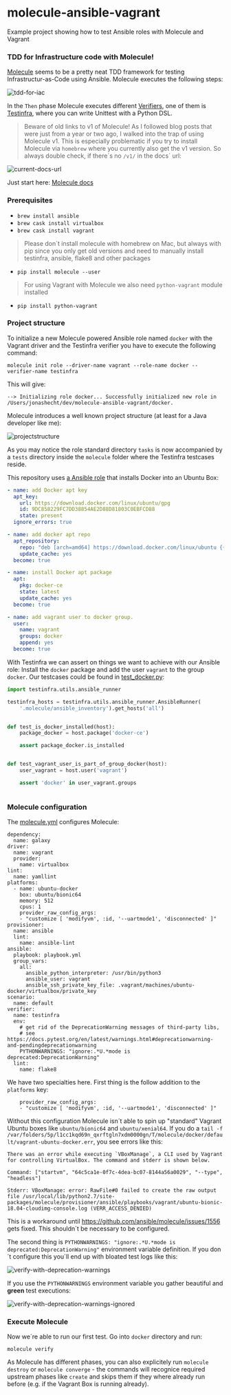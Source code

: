 # molecule-ansible-vagrant
Example project showing how to test Ansible roles with Molecule and Vagrant

### TDD for Infrastructure code with Molecule!

[Molecule](https://molecule.readthedocs.io/en/latest/#) seems to be a pretty neat TDD framework for testing Infrastructur-as-Code using Ansible. Molecule executes the following steps:

![tdd-for-iac](https://yuml.me/diagram/scruffy/class/[Given:%20Spin%20up%20Infrastructure%20with%20Vagrant]-&gt;[When:%20Execute%20Ansible%20Playbooks/Roles],[When:%20Execute%20Ansible%20Playbooks/Roles]-&gt;[Then:%20Assert%20with%20Testinfra],[Then:%20Assert%20with%20Testinfra]-&gt;[Cleanup%20Infrastructure])

In the `Then` phase Molecule executes different [Verifiers](https://molecule.readthedocs.io/en/latest/configuration.html#verifier), one of them is [Testinfra](https://testinfra.readthedocs.io/en/latest/), where you can write Unittest with a Python DSL. 

> Beware of old links to v1 of Molecule! As I followed blog posts that were just from a year or two ago, I walked into the trap of using Molecule v1. This is especially problematic if you try to install Molecule via `homebrew` where you currently also get the v1 version. So always double check, if there´s no `/v1/` in the docs´ url:

![current-docs-url](screenshots/current-docs-url.png)

Just start here: [Molecule docs](https://molecule.readthedocs.io/en/latest/configuration.html)


### Prerequisites

* `brew install ansible`
* `brew cask install virtualbox`
* `brew cask install vagrant`

> Please don´t install molecule with homebrew on Mac, but always with pip since you only get old versions and need to manually install testinfra, ansible, flake8 and other packages
* `pip install molecule --user`

> For using Vagrant with Molecule we also need `python-vagrant` module installed
* `pip install python-vagrant`



### Project structure

To initialize a new Molecule powered Ansible role named `docker` with the Vagrant driver and the Testinfra verifier you have to execute the following command:

`molecule init role --driver-name vagrant --role-name docker --verifier-name testinfra`

This will give:

`--> Initializing role docker...
 Successfully initialized new role in /Users/jonashecht/dev/molecule-ansible-vagrant/docker.`

Molecule introduces a well known project structure (at least for a Java developer like me):

![projectstructure](screenshots/projectstructure.png)

As you may notice the role standard directory `tasks` is now accompanied by a `tests` directory inside the `molecule` folder where the Testinfra testcases reside.

This repository uses [a Ansible role](docker/tasks/main.yml) that installs Docker into an Ubuntu Box:

```yaml
- name: add Docker apt key
  apt_key:
    url: https://download.docker.com/linux/ubuntu/gpg
    id: 9DC858229FC7DD38854AE2D88D81803C0EBFCD88
    state: present
  ignore_errors: true

- name: add docker apt repo
  apt_repository:
    repo: "deb [arch=amd64] https://download.docker.com/linux/ubuntu {{ ansible_lsb.codename }} stable"
    update_cache: yes
  become: true

- name: install Docker apt package
  apt:
    pkg: docker-ce
    state: latest
    update_cache: yes
  become: true

- name: add vagrant user to docker group.
  user:
    name: vagrant
    groups: docker
    append: yes
  become: true
```

With Testinfra we can assert on things we want to achieve with our Ansible role: Install the `docker` package and add the user `vagrant` to the group `docker`. Our testcases could be found in [test_docker.py](docker/tests/test_docker.py):

```python
import testinfra.utils.ansible_runner

testinfra_hosts = testinfra.utils.ansible_runner.AnsibleRunner(
    '.molecule/ansible_inventory').get_hosts('all')


def test_is_docker_installed(host):
    package_docker = host.package('docker-ce')

    assert package_docker.is_installed


def test_vagrant_user_is_part_of_group_docker(host):
    user_vagrant = host.user('vagrant')

    assert 'docker' in user_vagrant.groups
    
```

### Molecule configuration

The [molecule.yml](docker/molecule/default/molecule.yml) configures Molecule:

```
dependency:
  name: galaxy
driver:
  name: vagrant
  provider:
    name: virtualbox
lint:
  name: yamllint
platforms:
  - name: ubuntu-docker
    box: ubuntu/bionic64
    memory: 512
    cpus: 1
    provider_raw_config_args:
    - "customize [ 'modifyvm', :id, '--uartmode1', 'disconnected' ]"
provisioner:
  name: ansible
  lint:
    name: ansible-lint
ansible:
  playbook: playbook.yml
  group_vars:
    all:
      ansible_python_interpreter: /usr/bin/python3
      ansible_user: vagrant
      ansible_ssh_private_key_file: .vagrant/machines/ubuntu-docker/virtualbox/private_key
scenario:
  name: default
verifier:
  name: testinfra
  env:
    # get rid of the DeprecationWarning messages of third-party libs,
    # see https://docs.pytest.org/en/latest/warnings.html#deprecationwarning-and-pendingdeprecationwarning
    PYTHONWARNINGS: "ignore:.*U.*mode is deprecated:DeprecationWarning"
  lint:
    name: flake8
```

We have two specialties here. First thing is the follow addition to the `platforms` key:

```
    provider_raw_config_args:
    - "customize [ 'modifyvm', :id, '--uartmode1', 'disconnected' ]"
```

Without this configuration Molecule isn´t able to spin up "standard" Vagrant Ubuntu boxes like `ubuntu/bionic64` and `ubuntu/xenial64`. If you do a `tail -f /var/folders/5p/l1cc1kqd69n_qxrftgln7xdm0000gn/T/molecule/docker/default/vagrant-ubuntu-docker.err`, you see errors like this:

```
There was an error while executing `VBoxManage`, a CLI used by Vagrant
for controlling VirtualBox. The command and stderr is shown below.

Command: ["startvm", "64c5ca1e-0f7c-4dea-bc07-8144a56a0029", "--type", "headless"]

Stderr: VBoxManage: error: RawFile#0 failed to create the raw output file /usr/local/lib/python2.7/site-packages/molecule/provisioner/ansible/playbooks/vagrant/ubuntu-bionic-18.04-cloudimg-console.log (VERR_ACCESS_DENIED)
```

This is a workaround until https://github.com/ansible/molecule/issues/1556 gets fixed. This shouldn´t be necessary to be configured.

The second thing is `PYTHONWARNINGS: "ignore:.*U.*mode is deprecated:DeprecationWarning"` environment variable definition. If you don´t configure this you´ll end up with bloated test logs like this:

![verify-with-deprecation-warnings](screenshots/verify-with-deprecation-warnings.png)

If you use the `PYTHONWARNINGS` environment variable you gather beautiful and __green__ test executions:

![verify-with-deprecation-warnings-ignored](screenshots/verify-with-deprecation-warnings-ignored.png)



### Execute Molecule
 
Now we´re able to run our first test. Go into `docker` directory and run:

`molecule verify`

As Molecule has different phases, you can also explicitely run `molecule destroy` or `molecule converge` - the commands will recognice required upstream phases like `create` and skips them if they where already run before (e.g. if the Vagrant Box is running already).